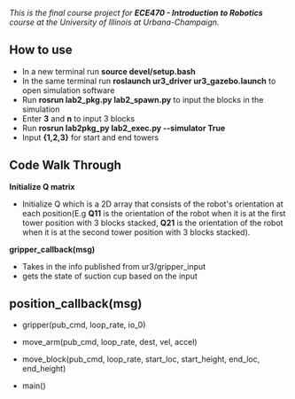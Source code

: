 *This is the final course project for **ECE470 - Introduction to Robotics** course at the University of Illinois at Urbana-Champaign.*

## How to use
- In a new terminal run **source devel/setup.bash**
- In the same terminal run **roslaunch ur3_driver ur3_gazebo.launch** to open simulation software
- Run **rosrun lab2_pkg.py lab2_spawn.py** to input the blocks in the simulation
- Enter **3** and **n** to input 3 blocks
- Run **rosrun lab2pkg_py lab2_exec.py --simulator True**
- Input **{1,2,3}** for start and end towers 

## Code Walk Through
**Initialize Q matrix**
- Initialize Q which is a 2D array that consists of the robot's orientation at each position(E.g **Q11** is the orientation of the robot when it is at the first tower position with $3$ blocks stacked, **Q21** is the orientation of the robot when it is at the second tower position with $3$ blocks stacked).


**gripper_callback(msg)**
- Takes in the info published from ur3/gripper_input
- gets the state of suction cup based on the input

**position_callback(msg)**
- 

- gripper(pub_cmd, loop_rate, io_0)


- move_arm(pub_cmd, loop_rate, dest, vel, accel)

- move_block(pub_cmd, loop_rate, start_loc, start_height, end_loc, end_height)

- main()
               
         
